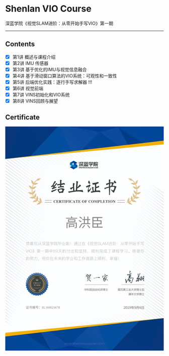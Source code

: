 # Shenlan VIO Course

深蓝学院《视觉SLAM进阶：从零开始手写VIO》第一期

-----

## Contents

* [x] 第1讲 概述与课程介绍
* [x] 第2讲 IMU 传感器
* [x] 第3讲 基于优化的IMU与视觉信息融合
* [x] 第4讲 基于滑动窗口算法的VIO系统：可观性和一致性
* [x] 第5讲 后端优化实践：逐行手写求解器 !!!
* [x] 第6讲 视觉前端
* [x] 第7讲 VINS初始化和VIO系统
* [x] 第8讲 VINS回顾与展望

## Certificate

<p align="center">
  <img src="certificate.jpg">
</p>
